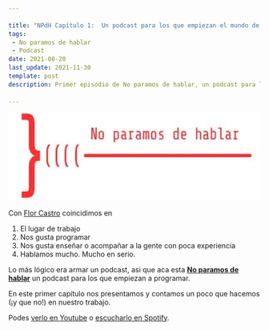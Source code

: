 ```yaml
---

title: "NPdH Capítulo 1:  Un podcast para los que empiezan el mundo de sistemas"
tags:
 - No paramos de hablar
 - Podcast
date: 2021-08-20
last_update: 2021-11-30
template: post
description: Primer episodio de No paramos de hablar, un podcast para los que aprenden a programar.

---
```


<img src="no-paramos-de-hablar.jpg" alt="Screenshot de la web del reloj" width="613" height="175" />

Con [Flor Castro](https://twitter.com/florencia020504) coincidimos en

1. El lugar de trabajo
2. Nos gusta programar
3. Nos gusta enseñar o acompañar a la gente con poca experiencia
4. Hablamos mucho. Mucho en serio.

Lo más lógico era armar un podcast, asi que aca esta **[No paramos de hablar](https://www.youtube.com/channel/UCFKVoPT-WVK0rgFm0Qdy0kg)** un podcast para los que empiezan a programar.

En este primer capítulo nos presentamos y contamos un poco que hacemos (¡y que no!) en nuestro trabajo.

Podes [verlo en Youtube](https://www.youtube.com/watch?v=0Ovh45uBgbc) o [escucharlo en Spotify](https://open.spotify.com/episode/6qm2mvW2pD1X7ktl2Nin6p).

